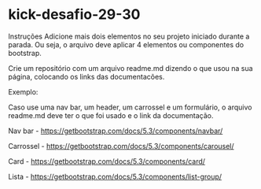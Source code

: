 # kick-desafio-29-30

Instruções
Adicione mais dois elementos no seu projeto iniciado durante a parada. Ou seja, o arquivo deve aplicar 4 elementos ou componentes do bootstrap.


Crie um repositório com um arquivo readme.md dizendo o que usou na sua página, colocando os links das documentacões.


Exemplo: 

Caso use uma nav bar, um header, um carrossel e um formulário, o arquivo readme.md deve ter o que foi usado e o link da documentação.

Nav bar - https://getbootstrap.com/docs/5.3/components/navbar/ 

Carrossel - https://getbootstrap.com/docs/5.3/components/carousel/

Card - https://getbootstrap.com/docs/5.3/components/card/

Lista - https://getbootstrap.com/docs/5.3/components/list-group/
